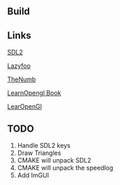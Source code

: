 ## Build



## Links

[SDL2](https://wiki.libsdl.org/SDL2/CategoryAPI)

[Lazyfoo](https://lazyfoo.net/tutorials/SDL/index.php#Event%20Driven%20Programming)


[TheNumb](https://thenumb.at/cpp-course/sdl2/03/03.html)

[LearnOpengl Book](https://learnopengl.com/book/book_pdf.pdf)

[LearOpenGl](https://learnopengl.com/Guest-Articles/How-to-publish)


## TODO


1. Handle SDL2 keys
2. Draw Triangles
3. CMAKE will unpack SDL2
4. CMAKE will unpack the speedlog
5. Add ImGUI